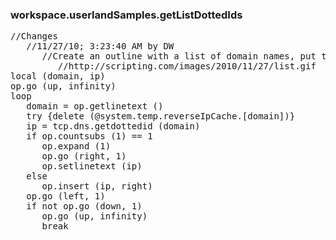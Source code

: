 ### workspace.userlandSamples.getListDottedIds
<pre>
//Changes
   //11/27/10; 3:23:40 AM by DW
      //Create an outline with a list of domain names, put the cursor on one of the names, and run this script. It will fill in the IP addresses as sub-heads. 
         //http://scripting.com/images/2010/11/27/list.gif
local (domain, ip)
op.go (up, infinity)
loop
   domain = op.getlinetext ()
   try &#123;delete (@system.temp.reverseIpCache.[domain])}
   ip = tcp.dns.getdottedid (domain)
   if op.countsubs (1) == 1
      op.expand (1)
      op.go (right, 1)
      op.setlinetext (ip)
   else
      op.insert (ip, right)
   op.go (left, 1)
   if not op.go (down, 1)
      op.go (up, infinity)
      break

</pre>
